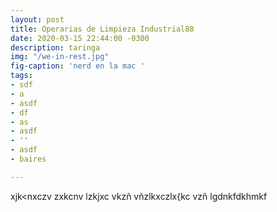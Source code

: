 ```yaml
---
layout: post
title: Operarias de Limpieza Industrial88
date: 2020-03-15 22:44:00 -0300
description: taringa
img: "/we-in-rest.jpg"
fig-caption: 'nerd en la mac '
tags:
- sdf
- a
- asdf
- df
- as
- asdf
- ''
- asdf
- baires

---
```

xjk<nxczv zxkcnv lzkjxc vkzñ vñzlkxczlx{kc vzñ lgdnkfdkhmkf